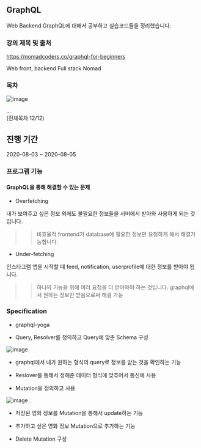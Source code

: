 ## GraphQL

Web Backend GraphQL에 대해서 공부하고 실습코드들을 정리했습니다.

### 강의 제목 및 출처
https://nomadcoders.co/graphql-for-beginners

Web front, backend Full stack Nomad 

### 목차

![image](https://user-images.githubusercontent.com/44837403/153229768-8cd34888-8a93-43fa-bcb3-18eeeb7ddfbf.png)

...   
(전체목차 12/12)

## 진행 기간
2020-08-03 ~ 2020-08-05


### 프로그램 기능

#### GraphQL을 통해 해결할 수 있는 문제

- Overfetching

내가 보여주고 싶은 정보 외에도 불필요한 정보들을 서버에서 받아와 사용하게 되는 것입니다.
>> 비효율적
frontend가 database에 필요한 정보만 요청하게 해서 해결가능합니다.

- Under-fetching

인스타그램 앱을 시작할 때 feed, notification, userprofile에 대한 정보를 받아야 됩니다.
>> 하나의 기능을 위해 여러 요청을 더 받아와야 하는 것입니다.
>> graphql에서 원하는 정보만 받음으로써 해결 가능

### Specification

- graphql-yoga 

- Query, Resolver를 정의하고 Query에 맞춘 Schema 구성

![image](https://user-images.githubusercontent.com/44837403/147017356-a5969211-1646-48e7-9dd3-5a2caae1a234.png)

- graphql에서 내가 원하는 형식의 query로 정보를 받는 것을 확인하는 기능

- Reslover를 통해서 정해준 데이터 형식에 맞추어서 통신에 사용

- Mutation을 정의하고 사용

![image](https://user-images.githubusercontent.com/44837403/114276664-9f98dd00-9a62-11eb-987b-2ee5d2dd738b.png)

- 저장된 영화 정보를 Mutation을 통해서 update하는 기능

- 추가하고 싶은 영화 정보 Mutation으로 추가하는 기능

- Delete Mutation 구성







